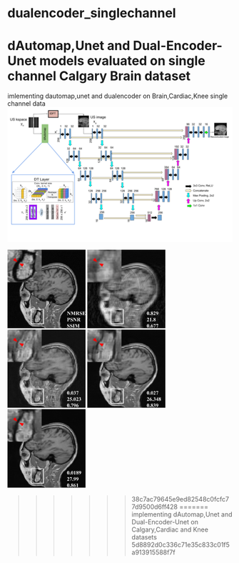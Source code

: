 # dualencoder_singlechannel
dAutomap,Unet and Dual-Encoder-Unet models evaluated on single channel Calgary Brain dataset
=======
imlementing dautomap,unet and dualencoder on Brain,Cardiac,Knee single channel data
<img src="images/dualencoder_fin.png">

<img src="images/fs4.png" width = 175>  <img src="images/us4.png" width = 175>
<img src="images/dauto4.png" width = 175>
<img src="images/unet4.png" width = 175>
<img src="images/dual4.png" width = 175>


>>>>>>> 38c7ac79645e9ed82548c0fcfc77d9500d6ff428
=======
implementing dAutomap,Unet and Dual-Encoder-Unet on Calgary,Cardiac and Knee datasets 
>>>>>>> 5d8892d0c336c71e35c833c01f5a913915588f7f
